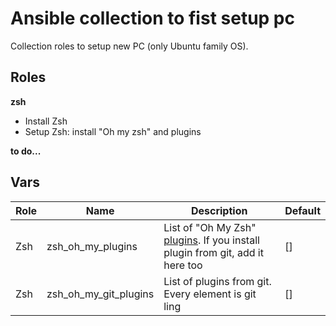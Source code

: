 # Ansible collection to fist setup pc 
Collection roles to setup new PC (only Ubuntu family OS).

## Roles
**zsh**
* Install Zsh
* Setup Zsh: install "Oh my zsh" and plugins

**to do...**

## Vars
| Role | Name | Description | Default |
| ---- | ---- | ----------- | ------- |
| Zsh | zsh_oh_my_plugins | List of "Oh My Zsh" [plugins](https://github.com/ohmyzsh/ohmyzsh/tree/master/plugins). If you install plugin from git, add it here too | []
| Zsh | zsh_oh_my_git_plugins | List of plugins from git. Every element is git ling | []

